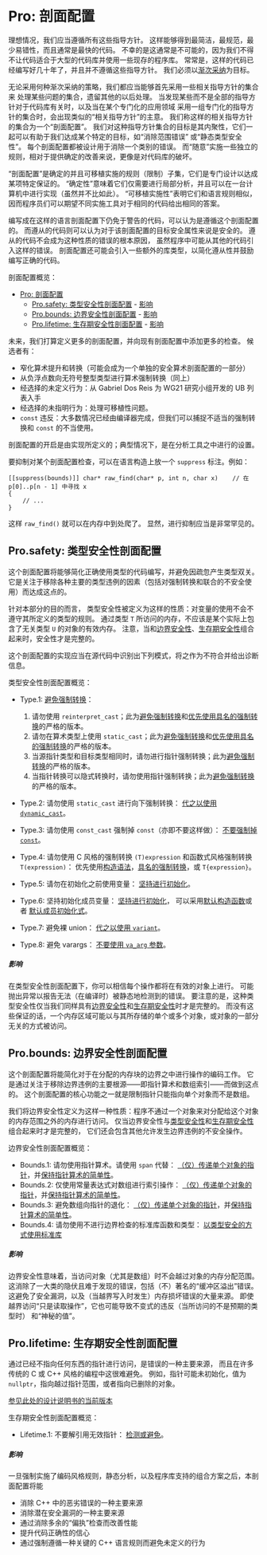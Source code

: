 # <a name="S-profile"></a>Pro: 剖面配置

理想情况，我们应当遵循所有这些指导方针。
这样能够得到最简洁，最规范，最少易错性，而且通常是最快的代码。
不幸的是这通常是不可能的，因为我们不得不让代码适合于大型的代码库并使用一些现存的程序库。
常常是，这样的代码已经编写好几十年了，并且并不遵循这些指导方针。
我们必须以[渐次采纳](#S-modernizing)为目标。

无论采用何种渐次采纳的策略，我们都应当能够首先采用一些相关指导方针的集合来
处理某些问题的集合，遗留其他的以后处理。
当发现某些而不是全部的指导方针对于代码库有关时，以及当在某个专门化的应用领域
采用一组专门化的指导方针的集合时，会出现类似的“相关指导方针”的主意。
我们称这样的相关指导方针的集合为一个“剖面配置”。
我们对这种指导方针集合的目标是其内聚性，它们一起可以有助于我们达成某个特定的目标，如“消除范围错误”
或“静态类型安全性”。
每个剖面配置都被设计用于消除一个类别的错误。
而“随意”实施一些独立的规则，相对于提供确定的改善来说，更像是对代码库的破坏。

“剖面配置”是确定的并且可移植实施的规则（限制）子集，它们是专门设计以达成某项特定保证的。
“确定性”意味着它们仅需要进行局部分析，并且可以在一台计算机中进行实现（虽然并不比如此）。
“可移植实施性”表明它们和语言规则相似，因而程序员们可以期望不同实施工具对于相同的代码给出相同的答案。

编写成在这样的语言剖面配置下仍免于警告的代码，可以认为是遵循这个剖面配置的。
而遵从的代码则可以认为对于该剖面配置的目标安全属性来说是安全的。
遵从的代码不会成为这种性质的错误的根本原因，
虽然程序中可能从其他的代码引入这样的错误。
剖面配置还可能会引入一些额外的库类型，以简化遵从性并鼓励编写正确的代码。

剖面配置概览：

- [Pro: 剖面配置](#pro-剖面配置)
  - [Pro.safety: 类型安全性剖面配置](#prosafety-类型安全性剖面配置) - [影响](#影响)
  - [Pro.bounds: 边界安全性剖面配置](#probounds-边界安全性剖面配置) - [影响](#影响-1)
  - [Pro.lifetime: 生存期安全性剖面配置](#prolifetime-生存期安全性剖面配置) - [影响](#影响-2)

未来，我们打算定义更多的剖面配置，并向现有剖面配置中添加更多的检查。
候选者有：

- 窄化算术提升和转换（可能会成为一个单独的安全算术剖面配置的一部分）
- 从负浮点数向无符号整型类型进行算术强制转换（同上）
- 经选择的未定义行为：从 Gabriel Dos Reis 为 WG21 研究小组开发的 UB 列表入手
- 经选择的未指明行为：处理可移植性问题。
- `const` 违反：大多数情况已经由编译器完成，但我们可以捕捉不适当的强制转换和 `const` 的不当使用。

剖面配置的开启是由实现所定义的；典型情况下，是在分析工具之中进行的设置。

要抑制对某个剖面配置检查，可以在语言构造上放一个 `suppress` 标注。例如：

    [[suppress(bounds)]] char* raw_find(char* p, int n, char x)    // 在 p[0]..p[n - 1] 中寻找 x
    {
        // ...
    }

这样 `raw_find()` 就可以在内存中到处爬了。
显然，进行抑制应当是非常罕见的。

## <a name="SS-type"></a>Pro.safety: 类型安全性剖面配置

这个剖面配置将能够简化正确使用类型的代码编写，并避免因疏忽产生类型双关。
它是关注于移除各种主要的类型违例的因素（包括对强制转换和联合的不安全使用）而达成这点的。

针对本部分的目的而言，
类型安全性被定义为这样的性质：对变量的使用不会不遵守其所定义的类型的规则。
通过类型 `T` 所访问的内存，不应该是某个实际上包含了无关类型 `U` 的对象的有效内存。
注意，当和[边界安全性](#SS-bounds)、[生存期安全性](#SS-lifetime)组合起来时，安全性才是完整的。

这个剖面配置的实现应当在源代码中识别出下列模式，将之作为不符合并给出诊断信息。

类型安全性剖面配置概览：

- <a name="Pro-type-avoidcasts"></a>Type.1: [避免强制转换](#Res-casts)：

  1. <a name="Pro-type-reinterpretcast"></a>请勿使用 `reinterpret_cast`；此为[避免强制转换](#Res-casts)和[优先使用具名的强制转换](#Res-casts-named)的严格的版本。
  2. <a name="Pro-type-arithmeticcast"></a>请勿在算术类型上使用 `static_cast`；此为[避免强制转换](#Res-casts)和[优先使用具名的强制转换](#Res-casts-named)的严格的版本。
  3. <a name="Pro-type-identitycast"></a>当源指针类型和目标类型相同时，请勿进行指针强制转换；此为[避免强制转换](#Res-casts)的严格的版本。
  4. <a name="Pro-type-implicitpointercast"></a>当指针转换可以隐式转换时，请勿使用指针强制转换；此为[避免强制转换](#Res-casts)的严格的版本。

- <a name="Pro-type-downcast"></a>Type.2: 请勿使用 `static_cast` 进行向下强制转换：
  [代之以使用 `dynamic_cast`](#Rh-dynamic_cast)。
- <a name="Pro-type-constcast"></a>Type.3: 请勿使用 `const_cast` 强制掉 `const`（亦即不要这样做）：
  [不要强制掉 `const`](#Res-casts-const)。
- <a name="Pro-type-cstylecast"></a>Type.4: 请勿使用 C 风格的强制转换 `(T)expression` 和函数式风格强制转换 `T(expression)`：
  优先使用[构造语法](#Res-construct)，[具名的强制转换](#Res-casts-named)，或 `T{expression}`。
- <a name="Pro-type-init"></a>Type.5: 请勿在初始化之前使用变量：
  [坚持进行初始化](#Res-always)。
- <a name="Pro-type-memberinit"></a>Type.6: 坚持初始化成员变量：
  [坚持进行初始化](#Res-always)，
  可以采用[默认构造函数](#Rc-default0)或者
  [默认成员初始化式](#Rc-in-class-initializer)。
- <a name="Pro-type-union"></a>Type.7: 避免裸 union：
  [代之以使用 `variant`](#Ru-naked)。
- <a name="Pro-type-varargs"></a>Type.8: 避免 varargs：
  [不要使用 `va_arg` 参数](#F-varargs)。

##### 影响

在类型安全性剖面配置下，你可以相信每个操作都将在有效的对象上进行。
可能抛出异常以报告无法（在编译时）被静态地检测到的错误。
要注意的是，这种类型安全性仅当我们同样具有[边界安全性](#SS-bounds)和[生存期安全性](#SS-lifetime)时才是完整的。
而没有这些保证的话，一个内存区域可能以与其所存储的单个或多个对象，或对象的一部分无关的方式被访问。

## <a name="SS-bounds"></a>Pro.bounds: 边界安全性剖面配置

这个剖面配置将能简化对于在分配的内存块的边界之中进行操作的编码工作。
它是通过关注于移除边界违例的主要根源——即指针算术和数组索引——而做到这点的。
这个剖面配置的核心功能之一就是限制指针只能指向单个对象而不是数组。

我们将边界安全性定义为这样一种性质：程序不通过一个对象来对分配给这个对象的内存范围之外的内存进行访问。
仅当边界安全性与[类型安全性](#SS-type)和[生存期安全性](#SS-lifetime)组合起来时才是完整的，
它们还会包含其他允许发生边界违例的不安全操作。

边界安全性剖面配置概览：

- <a name="Pro-bounds-arithmetic"></a>Bounds.1: 请勿使用指针算术。请使用 `span` 代替：
  [（仅）传递单个对象的指针](#Ri-array)，并[保持指针算术的简单性](#Res-ptr)。
- <a name="Pro-bounds-arrayindex"></a>Bounds.2: 仅使用常量表达式对数组进行索引操作：
  [（仅）传递单个对象的指针](#Ri-array)，并[保持指针算术的简单性](#Res-ptr)。
- <a name="Pro-bounds-decay"></a>Bounds.3: 避免数组向指针的退化：
  [（仅）传递单个对象的指针](#Ri-array)，并[保持指针算术的简单性](#Res-ptr)。
- <a name="Pro-bounds-stdlib"></a>Bounds.4: 请勿使用不进行边界检查的标准库函数和类型：
  [以类型安全的方式使用标准库](#Rsl-bounds)

##### 影响

边界安全性意味着，当访问对象（尤其是数组）时不会越过对象的内存分配范围。
这消除了一大类的隐伏且难于发现的错误，包括（不）著名的“缓冲区溢出”错误。
这避免了安全漏洞，以及（当越界写入时发生）内存损坏错误的大量来源。
即使越界访问“只是读取操作”，它也可能导致不变式的违反（当所访问的不是预期的类型时）
和“神秘的值”。

## <a name="SS-lifetime"></a>Pro.lifetime: 生存期安全性剖面配置

通过已经不指向任何东西的指针进行访问，是错误的一种主要来源，
而且在许多传统的 C 或 C++ 风格的编程中这很难避免。
例如，指针可能未初始化，值为 `nullptr`，指向越过指针范围，或者指向已删除的对象。

[参见此处的设计说明书的当前版本](https://github.com/isocpp/CppCoreGuidelines/blob/master/docs/Lifetime.pdf)

生存期安全性剖面配置概览：

- <a name="Pro-lifetime-invalid-deref"></a>Lifetime.1: 不要解引用无效指针：
  [检测或避免](#Res-deref)。

##### 影响

一旦强制实施了编码风格规则，静态分析，以及程序库支持的组合方案之后，本剖面配置将能

- 消除 C++ 中的恶劣错误的一种主要来源
- 消除潜在安全漏洞的一种主要来源
- 通过消除多余的“偏执”检查而改善性能
- 提升代码正确性的信心
- 通过强制遵循一种关键的 C++ 语言规则而避免未定义的行为
